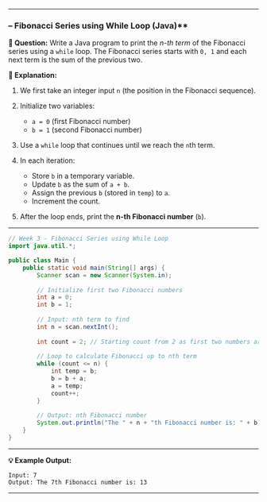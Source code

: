 
---

###  – Fibonacci Series using While Loop (Java)**
**📌 Question:**
Write a Java program to print the *n-th term* of the Fibonacci series using a `while` loop.
The Fibonacci series starts with `0, 1` and each next term is the sum of the previous two.

**📘 Explanation:**

1. We first take an integer input `n` (the position in the Fibonacci sequence).
2. Initialize two variables:

   * `a = 0` (first Fibonacci number)
   * `b = 1` (second Fibonacci number)
3. Use a `while` loop that continues until we reach the `n`th term.
4. In each iteration:

   * Store `b` in a temporary variable.
   * Update `b` as the sum of `a + b`.
   * Assign the previous `b` (stored in `temp`) to `a`.
   * Increment the count.
5. After the loop ends, print the **n-th Fibonacci number** (`b`).

---

```java
// Week 3 - Fibonacci Series using While Loop
import java.util.*;

public class Main {
    public static void main(String[] args) {
        Scanner scan = new Scanner(System.in);
        
        // Initialize first two Fibonacci numbers
        int a = 0;
        int b = 1;
        
        // Input: nth term to find
        int n = scan.nextInt();
        
        int count = 2; // Starting count from 2 as first two numbers are already defined
        
        // Loop to calculate Fibonacci up to nth term
        while (count <= n) {
            int temp = b;
            b = b + a;
            a = temp;
            count++;
        }
        
        // Output: nth Fibonacci number
        System.out.println("The " + n + "th Fibonacci number is: " + b);
    }
}
```

---

**💡 Example Output:**

```
Input: 7  
Output: The 7th Fibonacci number is: 13
```

---

